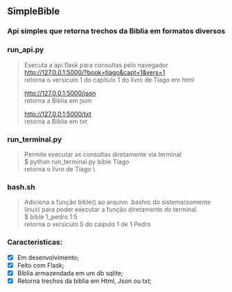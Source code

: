 ## SimpleBible

### Api simples que retorna trechos da Biblia em formatos diversos

### run_api.py
>Executa a api flask para consultas pelo navegador\
>http://127.0.0.1:5000/?book=tiago&capt=1&vers=1 \
> retorna o versiculo 1 do capitulo 1 do livro de Tiago em html 
> 
>http://127.0.0.1:5000/json \
> retorna a Biblia em json
>
>http://127.0.0.1:5000/txt \
> retorna a Biblia em txt

### run_terminal.py 
> Permite executar as consultas diretamente via terminal \
>       $ python run_terminal.py bible Tiago \
> retorna o livro de Tiago \

### bash.sh
> Adiciona a função bible() ao arquivo .bashrc do sistema(somente linux) para poder executar 
> a função diretamente do terminal. \
>       $ bible 1_pedro 1:5 \
> retorna o versiculo 5 do caipulo 1 de 1 Pedro 

### Caracteristicas:
- [x] Em desenvolvimento;
- [x] Feito com Flask;
- [x] Biblia armazendada em um db sqlite;
- [x] Retorna trechos da biblia em Html, Json ou txt;
